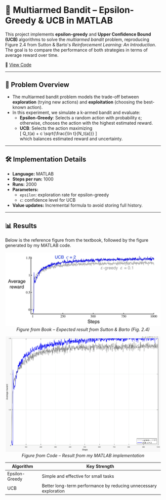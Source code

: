 # 🎰 Multiarmed Bandit – Epsilon-Greedy & UCB in MATLAB

This project implements **epsilon-greedy** and **Upper Confidence Bound (UCB)** algorithms to solve the *multiarmed bandit* problem, reproducing Figure 2.4 from Sutton & Barto's *Reinforcement Learning: An Introduction*.  
The goal is to compare the performance of both strategies in terms of average reward over time.

📓 [View Code](multiarmed_bandit.m)

---

## 🧠 Problem Overview

- The multiarmed bandit problem models the trade-off between **exploration** (trying new actions) and **exploitation** (choosing the best-known action).
- In this experiment, we simulate a k-armed bandit and evaluate:
  - **Epsilon-Greedy**: Selects a random action with probability ε; otherwise, chooses the action with the highest estimated reward.
  - **UCB**: Selects the action maximizing  
    \[
    Q_t(a) + c \sqrt{\frac{\ln t}{N_t(a)}}
    \]  
    which balances estimated reward and uncertainty.

---

## 🛠 Implementation Details

- **Language:** MATLAB  
- **Steps per run:** 1000  
- **Runs:** 2000  
- **Parameters:**  
  - `epsilon`: exploration rate for epsilon-greedy  
  - `c`: confidence level for UCB  
- **Value updates:** Incremental formula to avoid storing full history.

---

## 📊 Results

Below is the reference figure from the textbook, followed by the figure generated by my MATLAB code.

<p align="center">
  <img src="images/figure-from-book.png" alt="Figure from Book" width="600"><br>
  <em>Figure from Book – Expected result from Sutton & Barto (Fig. 2.4)</em>
</p>

<p align="center">
  <img src="images/figure-from-code.png" alt="Figure from Code" width="600"><br>
  <em>Figure from Code – Result from my MATLAB implementation</em>
</p>

| Algorithm       | Key Strength                         |
|-----------------|--------------------------------------|
| Epsilon-Greedy  | Simple and effective for small tasks |
| UCB             | Better long-term performance by reducing unnecessary exploration |
